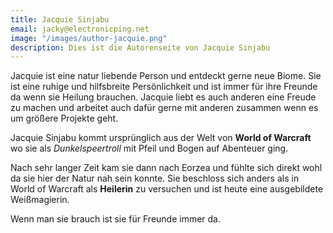 ```yaml
---
title: Jacquie Sinjabu
email: jacky@electronicping.net
image: "/images/author-jacquie.png"
description: Dies ist die Autorenseite von Jacquie Sinjabu
---
```


Jacquie ist eine natur liebende Person und entdeckt gerne neue Biome. Sie ist eine ruhige und hilfsbreite Persönlichkeit und ist immer für ihre Freunde da wenn sie Heilung brauchen. Jacquie liebt es auch anderen eine Freude zu machen und arbeitet auch dafür gerne mit anderen zusammen wenn es um größere Projekte geht.

Jacquie Sinjabu kommt ursprünglich aus der Welt von **World of Warcraft** wo sie als *Dunkelspeertroll* mit Pfeil und Bogen auf Abenteuer ging. 

Nach sehr langer Zeit kam sie dann nach Eorzea und fühlte sich direkt wohl da sie hier der Natur nah sein konnte. Sie beschloss sich anders als in World of Warcraft als **Heilerin** zu versuchen und ist heute eine ausgebildete Weißmagierin. 

Wenn man sie brauch ist sie für Freunde immer da.
